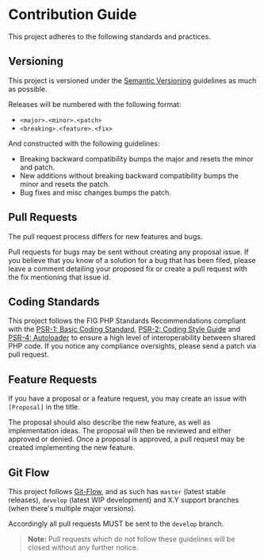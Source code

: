 # Contribution Guide

This project adheres to the following standards and practices.


## Versioning

This project is versioned under the [Semantic Versioning](http://semver.org/) guidelines as much as possible.

Releases will be numbered with the following format:

- `<major>.<minor>.<patch>`
- `<breaking>.<feature>.<fix>`

And constructed with the following guidelines:

- Breaking backward compatibility bumps the major and resets the minor and patch.
- New additions without breaking backward compatibility bumps the minor and resets the patch.
- Bug fixes and misc changes bumps the patch.


## Pull Requests

The pull request process differs for new features and bugs.

Pull requests for bugs may be sent without creating any proposal issue. If you believe that you know of a solution for a bug that has been filed, please leave a comment detailing your proposed fix or create a pull request with the fix mentioning that issue id.


## Coding Standards

This project follows the FIG PHP Standards Recommendations compliant with the [PSR-1: Basic Coding Standard](http://www.php-fig.org/psr/psr-1/), [PSR-2: Coding Style Guide](http://www.php-fig.org/psr/psr-2/) and [PSR-4: Autoloader](http://www.php-fig.org/psr/psr-4/) to ensure a high level of interoperability between shared PHP code. If you notice any compliance oversights, please send a patch via pull request.


## Feature Requests

If you have a proposal or a feature request, you may create an issue with `[Proposal]` in the title.

The proposal should also describe the new feature, as well as implementation ideas. The proposal will then be reviewed and either approved or denied. Once a proposal is approved, a pull request may be created implementing the new feature.


## Git Flow

This project follows [Git-Flow](http://nvie.com/posts/a-successful-git-branching-model/), and as such has `master` (latest stable releases), `develop` (latest WIP development) and X.Y support branches (when there's multiple major versions).

Accordingly all pull requests MUST be sent to the `develop` branch.

> **Note:** Pull requests which do not follow these guidelines will be closed without any further notice.
